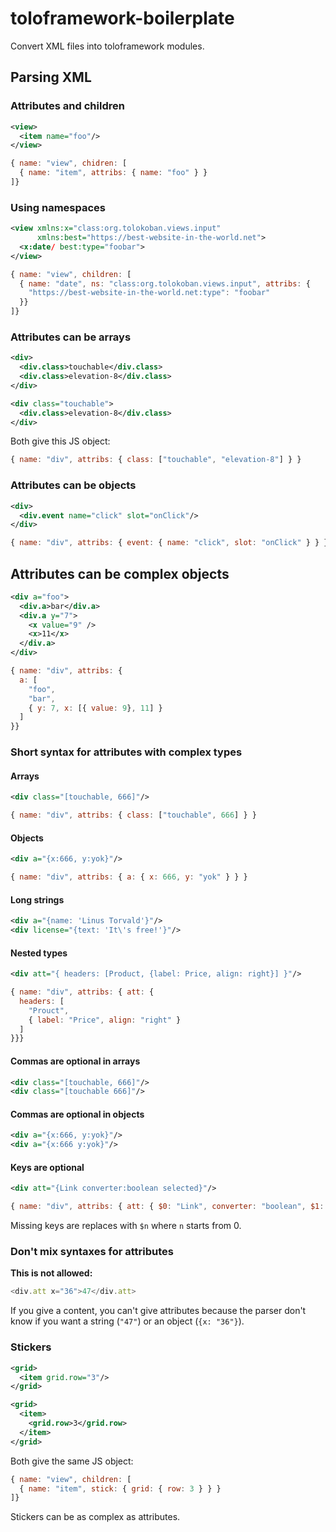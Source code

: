 # toloframework-boilerplate
Convert XML files into toloframework modules.

## Parsing XML

### Attributes and children
```xml
<view>
  <item name="foo"/>
</view>
```

```js
{ name: "view", chidren: [
  { name: "item", attribs: { name: "foo" } }
]}
```

### Using namespaces
```xml
<view xmlns:x="class:org.tolokoban.views.input"
      xmlns:best="https://best-website-in-the-world.net">
  <x:date/ best:type="foobar">
</view>
```

```js
{ name: "view", children: [
  { name: "date", ns: "class:org.tolokoban.views.input", attribs: {
    "https://best-website-in-the-world.net:type": "foobar"
  }}
]}
```

### Attributes can be arrays
```xml
<div>
  <div.class>touchable</div.class>
  <div.class>elevation-8</div.class>
</div>
```
```xml
<div class="touchable">
  <div.class>elevation-8</div.class>
</div>
```
Both give this JS object:
```js
{ name: "div", attribs: { class: ["touchable", "elevation-8"] } }
```

### Attributes can be objects
```xml
<div>
  <div.event name="click" slot="onClick"/>
</div>
```
```js
{ name: "div", attribs: { event: { name: "click", slot: "onClick" } } }
```

## Attributes can be complex objects
```xml
<div a="foo">
  <div.a>bar</div.a>
  <div.a y="7">
    <x value="9" />
    <x>11</x>
  </div.a>
</div>
```
```js
{ name: "div", attribs: {
  a: [
    "foo",
    "bar",
    { y: 7, x: [{ value: 9}, 11] }
  ]
}}
```

### Short syntax for attributes with complex types
#### Arrays
```xml
<div class="[touchable, 666]"/>
```
```js
{ name: "div", attribs: { class: ["touchable", 666] } }
```
#### Objects
```xml
<div a="{x:666, y:yok}"/>
```
```js
{ name: "div", attribs: { a: { x: 666, y: "yok" } } }
```
#### Long strings
```xml
<div a="{name: 'Linus Torvald'}"/>
<div license="{text: 'It\'s free!'}"/>
```
#### Nested types
```xml
<div att="{ headers: [Product, {label: Price, align: right}] }"/>
```
```js
{ name: "div", attribs: { att: {
  headers: [
    "Prouct",
    { label: "Price", align: "right" }
  ]
}}}
```
#### Commas are optional in arrays
```xml
<div class="[touchable, 666]"/>
<div class="[touchable 666]"/>
```
#### Commas are optional in objects
```xml
<div a="{x:666, y:yok}"/>
<div a="{x:666 y:yok}"/>
```
#### Keys are optional
```xml
<div att="{Link converter:boolean selected}"/>
```
```js
{ name: "div", attribs: { att: { $0: "Link", converter: "boolean", $1: "selected" } } }
```
Missing keys are replaces with `$n` where `n` starts from 0.

### Don't mix syntaxes for attributes
__This is not allowed:__
```js
<div.att x="36">47</div.att>
```
If you give a content, you can't give attributes because the parser don't know if you want a string (`"47"`) or an object (`{x: "36"}`).

### Stickers
```xml
<grid>
  <item grid.row="3"/>
</grid>
```
```xml
<grid>
  <item>
    <grid.row>3</grid.row>
  </item>
</grid>
```
Both give the same JS object:
```js
{ name: "view", children: [
  { name: "item", stick: { grid: { row: 3 } } }
]}
```
Stickers can be as complex as attributes.
